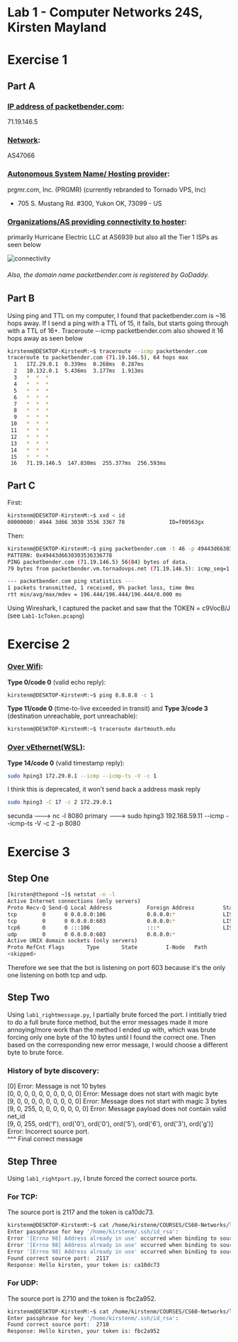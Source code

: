 # Lab 1 - Computer Networks 24S, Kirsten Mayland

# Exercise 1
## Part A
### <ins>IP address of packetbender.com</ins>: 
71.19.146.5
### <ins>Network</ins>: 
AS47066 
### <ins>Autonomous System Name/ Hosting provider</ins>:
prgmr.com, Inc. (PRGMR) (currently rebranded to Tornado VPS, Inc)
* 705 S. Mustang Rd. #300, Yukon OK, 73099  - US

### <ins>Organizations/AS providing connectivity to hoster</ins>:
primarily Hurricane Electric LLC at AS6939 but also all the Tier 1 ISPs as seen below

![connectivity](images/connectivity.png)

###### Also, the domain name packetbender.com is registered by GoDaddy.

## Part B
Using ping and TTL on my computer, I found that packetbender.com is ~16 hops away. If I send a ping with a TTL of 15, it fails, but starts going through with a TTL of 16+. Traceroute --icmp packetbender.com also showed it 16 hops away as seen below

```bash
kirstenm@DESKTOP-KirstenM:~$ traceroute --icmp packetbender.com
traceroute to packetbender.com (71.19.146.5), 64 hops max
  1   172.29.0.1  0.339ms  0.268ms  0.287ms 
  2   10.132.0.1  5.436ms  3.177ms  1.913ms 
  3   *  *  * 
  4   *  *  * 
  5   *  *  * 
  6   *  *  * 
  7   *  *  * 
  8   *  *  * 
  9   *  *  * 
 10   *  *  * 
 11   *  *  * 
 12   *  *  * 
 13   *  *  * 
 14   *  *  * 
 15   *  *  * 
 16   71.19.146.5  147.830ms  255.377ms  256.593ms 
```

## Part C
First:
```bash
kirstenm@DESKTOP-KirstenM:~$ xxd < id
00000000: 4944 3d66 3030 3536 3367 78              ID=f00563gx
```
Then:
```bash
kirstenm@DESKTOP-KirstenM:~$ ping packetbender.com -t 46 -p 49443d6630303536336778 -c 1
PATTERN: 0x49443d6630303536336778
PING packetbender.com (71.19.146.5) 56(84) bytes of data.
79 bytes from packetbender.vm.tornadovps.net (71.19.146.5): icmp_seq=1 ttl=52 time=196 ms

--- packetbender.com ping statistics ---
1 packets transmitted, 1 received, 0% packet loss, time 0ms
rtt min/avg/max/mdev = 196.444/196.444/196.444/0.000 ms
```
Using Wireshark, I captured the packet and saw that the TOKEN = c9VocB/J (see `Lab1-1cToken.pcapng`)

# Exercise 2

### <ins>Over Wifi</ins>:
__Type 0/code 0__ (valid echo reply): 
```bash
kirstenm@DESKTOP-KirstenM:~$ ping 8.8.8.8 -c 1
```
__Type 11/code 0__ (time-to-live exceeded in transit) and __Type 3/code 3__ (destination unreachable, port unreachable):
```bash
kirstenm@DESKTOP-KirstenM:~$ traceroute dartmouth.edu
```
### <ins>Over vEthernet(WSL)</ins>:
__Type 14/code 0__ (valid timestamp reply):
```bash
sudo hping3 172.29.0.1 --icmp --icmp-ts -V -c 1
```    




I think this is deprecated, it won't send back a address mask reply
```bash 
sudo hping3 -C 17 -c 2 172.29.0.1    
```                



secunda ---> nc -l 8080
primary ---> sudo hping3 192.168.59.11 --icmp --icmp-ts -V -c 2 -p 8080 



# Exercise 3
## Step One
```bash
[kirsten@thepond ~]$ netstat -n -l
Active Internet connections (only servers)
Proto Recv-Q Send-Q Local Address           Foreign Address         State      
tcp        0      0 0.0.0.0:106             0.0.0.0:*               LISTEN     
tcp        0      0 0.0.0.0:603             0.0.0.0:*               LISTEN     
tcp6       0      0 :::106                  :::*                    LISTEN     
udp        0      0 0.0.0.0:603             0.0.0.0:*         
Active UNIX domain sockets (only servers)
Proto RefCnt Flags       Type       State         I-Node   Path
<skipped>
```
Therefore we see that the bot is listening on port 603 because it's the only one listening on both tcp and udp.
## Step Two
Using `lab1_rightmessage.py`, I partially brute forced the port. I intitially tried to do a full brute force method, but the error messages made it more annoying/more work than the method I ended up with, which was brute forcing only one byte of the 10 bytes until I found the correct one. Then based on the corresponding new error message, I would choose a different byte to brute force.

### History of byte discovery:
[0] Error: Message is not 10 bytes \
[0, 0, 0, 0, 0, 0, 0, 0, 0, 0] Error: Message does not start with magic byte \
[9, 0, 0, 0, 0, 0, 0, 0, 0, 0] Error: Message does not start with magic 3 bytes \
[9, 0, 255, 0, 0, 0, 0, 0, 0, 0] Error: Message payload does not contain valid net_id \
[9, 0, 255, ord('f'), ord('0'), ord('0'), ord('5'), ord('6'), ord('3'), ord('g')] Error: Incorrect source port. \
^^^ Final correct message

## Step Three
Using `lab1_rightport.py`, I brute forced the correct source ports.
### For TCP:
The source port is 2117 and the token is ca10dc73.
```bash
kirstenm@DESKTOP-KirstenM:~$ cat /home/kirstenm/COURSES/CS60-Networks/lab1/lab1_rightport.py | ssh kirsten@thepond.cs.dartmouth.edu -p 106 python -
Enter passphrase for key '/home/kirstenm/.ssh/id_rsa': 
Error '[Errno 98] Address already in use' occurred when binding to source port 2000
Error '[Errno 98] Address already in use' occurred when binding to source port 2001
Error '[Errno 98] Address already in use' occurred when binding to source port 2002
Found correct source port:  2117
Response: Hello kirsten, your token is: ca10dc73
```
### For UDP:
The source port is 2710 and the token is fbc2a952.
```bash
kirstenm@DESKTOP-KirstenM:~$ cat /home/kirstenm/COURSES/CS60-Networks/lab1/lab1_rightport.py | ssh kirsten@thepond.cs.dartmouth.edu -p 106 python -
Enter passphrase for key '/home/kirstenm/.ssh/id_rsa': 
Found correct source port:  2710
Response: Hello kirsten, your token is: fbc2a952
```